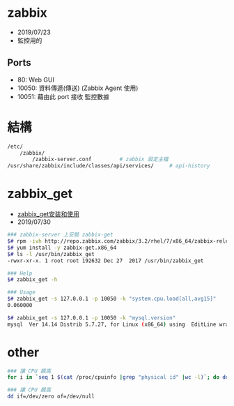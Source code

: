 # zabbix

- 2019/07/23
- 監控用的


## Ports

- 80:    Web GUI
- 10050: 資料傳遞(傳送) (Zabbix Agent 使用)
- 10051: 藉由此 port 接收 監控數據


# 結構

```bash
/etc/
    /zabbix/
        /zabbix-server.conf         # zabbix 設定主檔
/usr/share/zabbix/include/classes/api/services/     # api-history
```


# zabbix_get

- [zabbix_get安装和使用](https://blog.csdn.net/u012062455/article/details/81777079)
- 2019/07/30

```bash
### zabbix-server 上安裝 zabbix-get
$# rpm -ivh http://repo.zabbix.com/zabbix/3.2/rhel/7/x86_64/zabbix-release-3.2-1.el7.noarch.rpm
$# yum install -y zabbix-get.x86_64
$# ls -l /usr/bin/zabbix_get
-rwxr-xr-x. 1 root root 192632 Dec 27  2017 /usr/bin/zabbix_get

### Help
$# zabbix_get -h

### Usage
$# zabbix_get -s 127.0.0.1 -p 10050 -k "system.cpu.load[all,avg15]"
0.060000

$# zabbix_get -s 127.0.0.1 -p 10050 -k "mysql.version"
mysql  Ver 14.14 Distrib 5.7.27, for Linux (x86_64) using  EditLine wrapper
```


# other

```bash
### 讓 CPU 飆高
for i in `seq 1 $(cat /proc/cpuinfo |grep "physical id" |wc -l)`; do dd if=/dev/zero of=/dev/null & done

### 讓 CPU 飆高
dd if=/dev/zero of=/dev/null

```